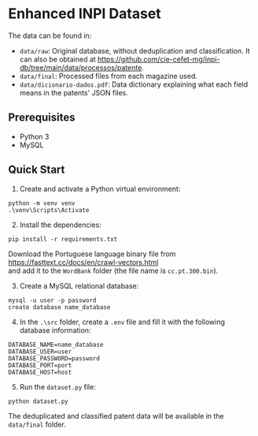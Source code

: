 
# Enhanced INPI Dataset

The data can be found in:

- `data/raw`: Original database, without deduplication and classification. It can also be obtained at https://github.com/cie-cefet-mg/inpi-db/tree/main/data/processos/patente.
- `data/final`: Processed files from each magazine used.
- `data/dicionario-dados.pdf`: Data dictionary explaining what each field means in the patents' JSON files.

## Prerequisites

- Python 3  
- MySQL

## Quick Start

1. Create and activate a Python virtual environment:

```
python -m venv venv
.\venv\Scripts\Activate
```

2. Install the dependencies:

```
pip install -r requirements.txt
```

Download the Portuguese language binary file from https://fasttext.cc/docs/en/crawl-vectors.html  
and add it to the `WordBank` folder (the file name is `cc.pt.300.bin`).

3. Create a MySQL relational database:

```
mysql -u user -p password
create database name_database
```

4. In the `.\src` folder, create a `.env` file and fill it with the following database information:

```
DATABASE_NAME=name_database
DATABASE_USER=user
DATABASE_PASSWORD=password
DATABASE_PORT=port
DATABASE_HOST=host
```

5. Run the `dataset.py` file:

```
python dataset.py
```

The deduplicated and classified patent data will be available in the `data/final` folder.
